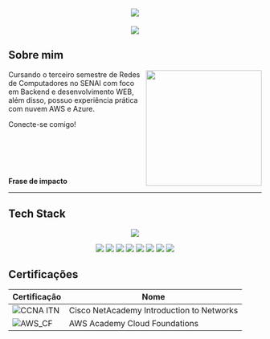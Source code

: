 <h1 align="center">
  <img src="https://capsule-render.vercel.app/api?type=waving&height=250&text=Luana%20Alves👩🏻‍💻&fontColor=FFFFFF&fontAlign=50&fontAlignY=46&animation=fadeIn">
</h1>

<p align="center">
  <img src="https://readme-typing-svg.herokuapp.com?font=PT+Serif&weight=600&size=25&duration=2500&pause=5000&color=8A5CFFFC&background=FFFFFF00&center=true&vCenter=true&width=435&lines=SysAdmin+%7C+Network+Analyst">
</p>

## Sobre mim

<img align="right" height="230" src="https://i.pinimg.com/736x/62/f0/4b/62f04b08b1ef8505b5bddf36d3748bf1.jpg">

Cursando o terceiro semestre de Redes de Computadores no SENAI com foco em Backend e desenvolvimento WEB, além disso, possuo experiência prática com nuvem AWS e Azure.

Conecte-se comigo!

<br><br><br><br>

**Frase de impacto**


---

## Tech Stack

<p align="center">
  <img src="https://skillicons.dev/icons?i=azure,github,git,html,windows,vscode,notion,linux,linkedin,gmail,debian,aws">
</p>
<p align="center">
  <img src="https://img.shields.io/badge/ChatGPT-74aa9c?logo=openai&logoColor=white">
  <img src="https://img.shields.io/badge/Safari-006CFF?logo=safari&logoColor=fff">
  <img src="https://img.shields.io/badge/Google%20Chrome-4285F4?logo=GoogleChrome&logoColor=white">
  <img src="https://img.shields.io/badge/Google%20Drive-4285F4?logo=googledrive&logoColor=fff">
  <img src="https://img.shields.io/badge/Trello-0052CC?logo=trello&logoColor=fff">
  <img src="https://img.shields.io/badge/MariaDB-003545?logo=mariadb&logoColor=white">
  <img src="https://img.shields.io/badge/Google%20Gemini-886FBF?logo=googlegemini&logoColor=fff">
  <img src="https://img.shields.io/badge/Canva-%2300C4CC.svg?&logo=Canva&logoColor=white">
</p>


## Certificações

 | Certificação | Nome |
 | --- | --- | 
 | ![CCNA ITN](https://img.shields.io/badge/CISCO_Introduction_To_Networks-t?style=flat&logo=cisco&color=black) | Cisco NetAcademy Introduction to Networks |
 | ![AWS_CF](https://img.shields.io/badge/_-AWS_Academy_Cloud_Foundations-t?style=flat&logo=amazonwebservices&logoColor=yellow&labelColor=black&color=gray) | AWS Academy Cloud Foundations |

 
